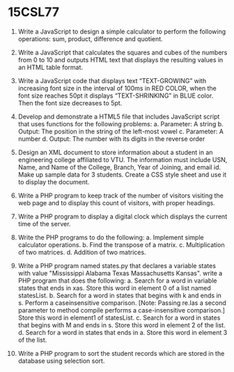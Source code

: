# 15CSL77

1. Write a JavaScript to design a simple calculator to perform the following operations: sum, product, difference and quotient. 

2. Write a JavaScript that calculates the squares and cubes of the numbers from 0 to  10 and outputs HTML text that displays the resulting values in an HTML table format.  

3. Write a JavaScript code that displays text “TEXT-GROWING” with increasing font size in the interval of 100ms in RED COLOR, when the font size reaches 50pt it displays “TEXT-SHRINKING” in BLUE color. Then the font size decreases to 5pt.  

4. Develop and demonstrate a HTML5 file that includes JavaScript script that uses functions for the following problems: a. Parameter: A string b. Output: The position in the string of the left-most vowel c. Parameter: A number d. Output: The number with its digits in the reverse order 

5. Design an XML document to store information about a student in an engineering college affiliated to VTU. The information must include USN, Name, and Name of the College, Branch, Year of Joining, and email id. Make up sample data for 3 students. Create a CSS style sheet and use it to display the document. 

6. Write a PHP program to keep track of the number of visitors visiting the web page and to display this count of visitors, with proper headings. 

7. Write a PHP program to display a digital clock which displays the current time of  the server. 

8. Write the PHP programs to do the following:  a. Implement simple calculator operations. b. Find the transpose of a matrix. c. Multiplication of two matrices. d. Addition of two matrices. 

9. Write a PHP program named states.py that declares a variable states with value "Mississippi Alabama Texas Massachusetts Kansas". write a PHP program that does the following:  a. Search for a word in variable states that ends in xas. Store this word in element 0 of a list named statesList. b. Search for a word in states that begins with k and ends in s. Perform a caseinsensitive comparison. [Note: Passing re.Ias a second parameter to method compile performs a case-insensitive comparison.] Store this word in element1 of statesList.  c. Search for a word in states that begins with M and ends in s. Store this  word in element 2 of the list.  d. Search for a word in states that ends in a. Store this word in element 3 of the list. 

10. Write a PHP program to sort the student records which are stored in the database using selection sort.
